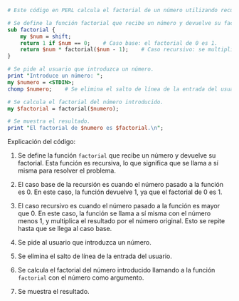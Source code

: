 ```perl
# Este código en PERL calcula el factorial de un número utilizando recursividad.

# Se define la función factorial que recibe un número y devuelve su factorial.
sub factorial {
    my $num = shift;
    return 1 if $num == 0;    # Caso base: el factorial de 0 es 1.
    return $num * factorial($num - 1);    # Caso recursivo: se multiplica el número por el factorial del número anterior.
}

# Se pide al usuario que introduzca un número.
print "Introduce un número: ";
my $numero = <STDIN>;
chomp $numero;    # Se elimina el salto de línea de la entrada del usuario.

# Se calcula el factorial del número introducido.
my $factorial = factorial($numero);

# Se muestra el resultado.
print "El factorial de $numero es $factorial.\n";
```

Explicación del código:

1. Se define la función `factorial` que recibe un número y devuelve su factorial. Esta función es recursiva, lo que significa que se llama a sí misma para resolver el problema.

2. El caso base de la recursión es cuando el número pasado a la función es 0. En este caso, la función devuelve 1, ya que el factorial de 0 es 1.

3. El caso recursivo es cuando el número pasado a la función es mayor que 0. En este caso, la función se llama a sí misma con el número menos 1, y multiplica el resultado por el número original. Esto se repite hasta que se llega al caso base.

4. Se pide al usuario que introduzca un número.

5. Se elimina el salto de línea de la entrada del usuario.

6. Se calcula el factorial del número introducido llamando a la función `factorial` con el número como argumento.

7. Se muestra el resultado.
